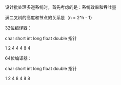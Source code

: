 设计批处理多道系统时，首先考虑的是：系统效率和吞吐量

满二叉树的高度和节点的关系是（n = 2^h - 1）

32位编译器：

char short int long float double 指针

1 2 4 4 4 8 4

64位编译器：

char short int long float double 指针

1 2 4 8 4 8 8